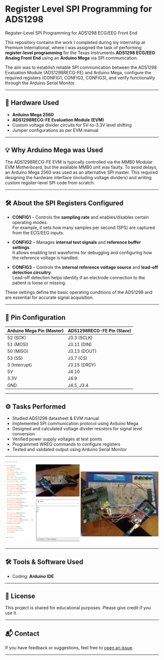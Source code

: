 # Register Level SPI Programming for ADS1298

Register-Level SPI Programming for ADS1298 ECG/EEG Front End

This repository contains the work I completed during my internship at Premium International, where I was assigned the task of performing **register-level programming** for the Texas Instruments **ADS1298 ECG/EEG Analog Front End** using an **Arduino Mega** via SPI communication.

The aim was to establish reliable SPI communication between the ADS1298 Evaluation Module (ADS1298RECG-FE) and Arduino Mega, configure the required registers (CONFIG1, CONFIG2, CONFIG3), and verify functionality through the Arduino Serial Monitor.

---

## 🔧 Hardware Used
- **Arduino Mega 2560**
- **ADS1298RECG-FE Evaluation Module (EVM)**
- Custom voltage divider circuits for 5V-to-3.3V level shifting
- Jumper configurations as per EVM manual

---

## 💡 Why Arduino Mega was Used
The ADS1298RECG-FE EVM is typically controlled via the MMB0 Modular EVM Motherboard, but the available MMB0 unit was faulty.
To avoid delays, an Arduino Mega 2560 was used as an alternative SPI master.
This required designing the hardware interface (including voltage dividers) and writing custom register-level SPI code from scratch.

---

## 🛠 About the SPI Registers Configured

- **CONFIG1** – Controls the **sampling rate** and enables/disables certain operating modes.  
  For example, it sets how many samples per second (SPS) are captured from the ECG/EEG inputs.

- **CONFIG2** – Manages **internal test signals** and **reference buffer settings**.  
  It allows enabling test waveforms for debugging and configuring how the reference voltage is handled.

- **CONFIG3** – Controls the **internal reference voltage source** and **lead-off detection circuitry**.  
  Lead-off detection helps identify if an electrode connection to the patient is loose or missing.

These settings define the basic operating conditions of the ADS1298 and are essential for accurate signal acquisition.

---

## 🔌 Pin Configuration

| Arduino Mega Pin (Master) | ADS1298RECG-FE Pin (Slave) |
|---------------------------|----------------------------|
| 52 (SCK)                  | J3.3 (SCLK)                |
| 51 (MOSI)                 | J3.11 (DIN)                |
| 50 (MISO)                 | J3.13 (DOUT)               |
| 53 (SS)                   | J3.7 (CS)                  |
| 3 (Interrupt)             | J3.15 (DRDY)               |
| 5V                        | J4.10                      |
| 3.3V                      | J4.9                       |
| GND                       | J4.5, J3.4                 |

---

## ⚙️ Tasks Performed
- Studied ADS1298 datasheet & EVM manual
- Implemented SPI communication protocol using Arduino Mega
- Designed and calculated voltage divider resistors for signal level conversion
- Verified power supply voltages at test points
- Programmed WREG commands to configure registers
- Tested and validated output using Arduino Serial Monitor

---

![ADS1298](ADS1298.png)

---

## 🛠 Tools & Software Used
- Coding: **Arduino IDE**

---

## 📜 License
This project is shared for educational purposes. Please give credit if you use it.

---

## 📬 Contact
If you have feedback or suggestions, feel free to [open an issue](https://github.com).

---
